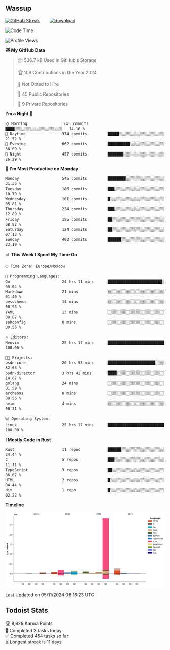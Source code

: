 ## Wassup

<!--
-->

[![GitHub Streak](http://github-readme-streak-stats.herokuapp.com?user=archeoss&theme=shades-of-purple&hide_border=true&date_format=j%20M%5B%20Y%5D)](https://git.io/streak-stats)&nbsp;&nbsp;&nbsp;&nbsp;&nbsp;&nbsp;&nbsp;&nbsp;[![download](https://user-images.githubusercontent.com/68448737/147796309-d8b65b1d-4dde-40d9-b03a-2b42aaa6cd43.jpeg)
](http://bmstu.ru/)

<!--START_SECTION:waka-->
![Code Time](http://img.shields.io/badge/Code%20Time-3%2C409%20hrs%2042%20mins-blue)

![Profile Views](http://img.shields.io/badge/Profile%20Views-0-blue)

**🐱 My GitHub Data** 

> 📦 536.7 kB Used in GitHub's Storage 
 > 
> 🏆 109 Contributions in the Year 2024
 > 
> 🚫 Not Opted to Hire
 > 
> 📜 45 Public Repositories 
 > 
> 🔑 9 Private Repositories 
 > 
**I'm a Night 🦉** 

```text
🌞 Morning                245 commits         ████░░░░░░░░░░░░░░░░░░░░░   14.10 % 
🌆 Daytime                374 commits         █████░░░░░░░░░░░░░░░░░░░░   21.52 % 
🌃 Evening                662 commits         ██████████░░░░░░░░░░░░░░░   38.09 % 
🌙 Night                  457 commits         ███████░░░░░░░░░░░░░░░░░░   26.29 % 
```
📅 **I'm Most Productive on Monday** 

```text
Monday                   545 commits         ████████░░░░░░░░░░░░░░░░░   31.36 % 
Tuesday                  186 commits         ███░░░░░░░░░░░░░░░░░░░░░░   10.70 % 
Wednesday                101 commits         █░░░░░░░░░░░░░░░░░░░░░░░░   05.81 % 
Thursday                 224 commits         ███░░░░░░░░░░░░░░░░░░░░░░   12.89 % 
Friday                   155 commits         ██░░░░░░░░░░░░░░░░░░░░░░░   08.92 % 
Saturday                 124 commits         ██░░░░░░░░░░░░░░░░░░░░░░░   07.13 % 
Sunday                   403 commits         ██████░░░░░░░░░░░░░░░░░░░   23.19 % 
```


📊 **This Week I Spent My Time On** 

```text
🕑︎ Time Zone: Europe/Moscow

💬 Programming Languages: 
Go                       24 hrs 11 mins      ████████████████████████░   95.64 % 
Markdown                 21 mins             ░░░░░░░░░░░░░░░░░░░░░░░░░   01.40 % 
ovsschema                14 mins             ░░░░░░░░░░░░░░░░░░░░░░░░░   00.93 % 
YAML                     13 mins             ░░░░░░░░░░░░░░░░░░░░░░░░░   00.87 % 
sshconfig                8 mins              ░░░░░░░░░░░░░░░░░░░░░░░░░   00.56 % 

🔥 Editors: 
Neovim                   25 hrs 17 mins      █████████████████████████   100.00 % 

🐱‍💻 Projects: 
bsdn-core                20 hrs 53 mins      █████████████████████░░░░   82.63 % 
bsdn-director            3 hrs 42 mins       ████░░░░░░░░░░░░░░░░░░░░░   14.67 % 
golang                   24 mins             ░░░░░░░░░░░░░░░░░░░░░░░░░   01.59 % 
archeoss                 8 mins              ░░░░░░░░░░░░░░░░░░░░░░░░░   00.56 % 
nvim                     4 mins              ░░░░░░░░░░░░░░░░░░░░░░░░░   00.31 % 

💻 Operating System: 
Linux                    25 hrs 17 mins      █████████████████████████   100.00 % 
```

**I Mostly Code in Rust** 

```text
Rust                     11 repos            ██████░░░░░░░░░░░░░░░░░░░   24.44 % 
C                        5 repos             ███░░░░░░░░░░░░░░░░░░░░░░   11.11 % 
TypeScript               3 repos             ██░░░░░░░░░░░░░░░░░░░░░░░   06.67 % 
HTML                     2 repos             █░░░░░░░░░░░░░░░░░░░░░░░░   04.44 % 
Nix                      1 repo              █░░░░░░░░░░░░░░░░░░░░░░░░   02.22 % 
```



**Timeline**

![Lines of Code chart](https://raw.githubusercontent.com/archeoss/archeoss/master/assets/bar_graph.png)


 Last Updated on 05/11/2024 08:16:23 UTC
<!--END_SECTION:waka-->

## Todoist Stats

<!-- TODO-IST:START -->
🏆  8,929 Karma Points           
🌸  Completed 3 tasks today           
✅  Completed 454 tasks so far           
⏳  Longest streak is 11 days
<!-- TODO-IST:END -->
